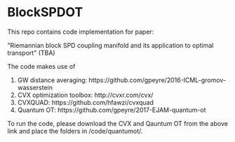 # BlockSPDOT
This repo contains code implementation for paper:

"Riemannian block SPD coupling manifold and its application to optimal transport" (TBA)

The code makes use of 
<ol>
  <li>GW distance averaging: https://github.com/gpeyre/2016-ICML-gromov-wasserstein</li>
  <li>CVX optimization toolbox: http://cvxr.com/cvx/</li>
  <li>CVXQUAD: https://github.com/hfawzi/cvxquad</li>
  <li>Quantum OT: https://github.com/gpeyre/2017-EJAM-quantum-ot</li>
</ol>


To run the code, please download the CVX and Qauntum OT from the above link and place the folders in /code/quantumot/.
